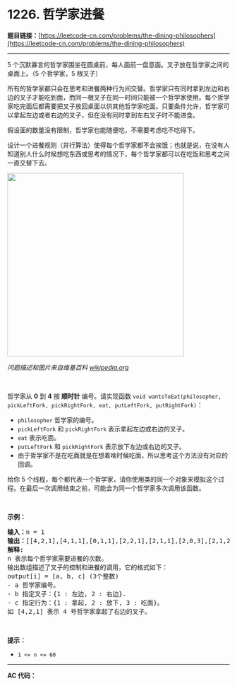 # 1226. 哲学家进餐

**题目链接：**[https://leetcode-cn.com/problems/the-dining-philosophers](https://leetcode-cn.com/problems/the-dining-philosophers)

---

<div class="content__1Y2H">
 <div class="notranslate">
  <p>5 个沉默寡言的哲学家围坐在圆桌前，每人面前一盘意面。叉子放在哲学家之间的桌面上。（5 个哲学家，5 根叉子）</p> 
  <p>所有的哲学家都只会在思考和进餐两种行为间交替。哲学家只有同时拿到左边和右边的叉子才能吃到面，而同一根叉子在同一时间只能被一个哲学家使用。每个哲学家吃完面后都需要把叉子放回桌面以供其他哲学家吃面。只要条件允许，哲学家可以拿起左边或者右边的叉子，但在没有同时拿到左右叉子时不能进食。</p> 
  <p>假设面的数量没有限制，哲学家也能随便吃，不需要考虑吃不吃得下。</p> 
  <p>设计一个进餐规则（并行算法）使得每个哲学家都不会挨饿；也就是说，在没有人知道别人什么时候想吃东西或思考的情况下，每个哲学家都可以在吃饭和思考之间一直交替下去。</p> 
  <p><img style="height:415px; width:400px" src="../aliyun-lc-upload/uploads/2019/10/23/an_illustration_of_the_dining_philosophers_problem.png" alt=""></p> 
  <p><em>问题描述和图片来自维基百科&nbsp;<a href="https://en.wikipedia.org/wiki/Dining_philosophers_problem">wikipedia.org</a></em></p> 
  <p>&nbsp;</p> 
  <p>哲学家从&nbsp;<strong>0</strong> 到 <strong>4</strong> 按 <strong>顺时针</strong> 编号。请实现函数&nbsp;<code>void wantsToEat(philosopher, pickLeftFork, pickRightFork, eat, putLeftFork, putRightFork)</code>：</p> 
  <ul> 
   <li><code>philosopher</code>&nbsp;哲学家的编号。</li> 
   <li><code>pickLeftFork</code>&nbsp;和&nbsp;<code>pickRightFork</code>&nbsp;表示拿起左边或右边的叉子。</li> 
   <li><code>eat</code>&nbsp;表示吃面。</li> 
   <li><code>putLeftFork</code>&nbsp;和&nbsp;<code>pickRightFork</code>&nbsp;表示放下左边或右边的叉子。</li> 
   <li>由于哲学家不是在吃面就是在想着啥时候吃面，所以思考这个方法没有对应的回调。</li> 
  </ul> 
  <p>给你 5 个线程，每个都代表一个哲学家，请你使用类的同一个对象来模拟这个过程。在最后一次调用结束之前，可能会为同一个哲学家多次调用该函数。</p> 
  <p>&nbsp;</p> 
  <p><strong>示例：</strong></p> 
  <pre class="language-text"><strong>输入：</strong>n = 1
<strong>输出：</strong>[[4,2,1],[4,1,1],[0,1,1],[2,2,1],[2,1,1],[2,0,3],[2,1,2],[2,2,2],[4,0,3],[4,1,2],[0,2,1],[4,2,2],[3,2,1],[3,1,1],[0,0,3],[0,1,2],[0,2,2],[1,2,1],[1,1,1],[3,0,3],[3,1,2],[3,2,2],[1,0,3],[1,1,2],[1,2,2]]
<strong>解释:</strong>
n 表示每个哲学家需要进餐的次数。
输出数组描述了叉子的控制和进餐的调用，它的格式如下：
output[i] = [a, b, c] (3个整数)
- a 哲学家编号。
- b 指定叉子：{1 : 左边, 2 : 右边}.
- c 指定行为：{1 : 拿起, 2 : 放下, 3 : 吃面}。
如 [4,2,1] 表示 4 号哲学家拿起了右边的叉子。
</pre> 
  <p>&nbsp;</p> 
  <p><strong>提示：</strong></p> 
  <ul> 
   <li><code>1 &lt;= n &lt;= 60</code></li> 
  </ul> 
 </div>
</div>

---

**AC 代码：**

```java

```